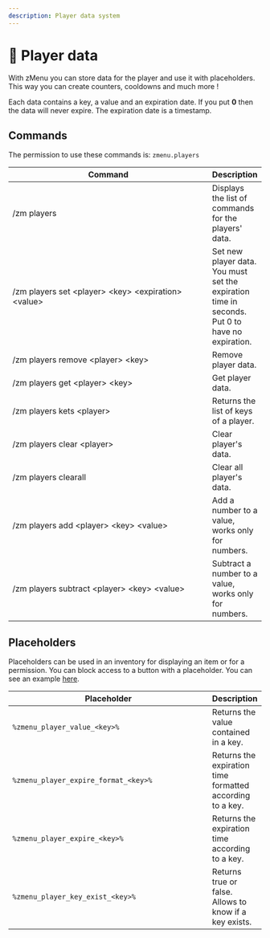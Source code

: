 ```yaml
---
description: Player data system
---
```


# 🛝 Player data

With zMenu you can store data for the player and use it with placeholders. This way you can create counters, cooldowns and much more !

Each data contains a key, a value and an expiration date. If you put **0** then the data will never expire. The expiration date is a timestamp.

## Commands

The permission to use these commands is: `zmenu.players`

<table><thead><tr><th width="410">Command</th><th>Description</th></tr></thead><tbody><tr><td>/zm players</td><td>Displays the list of commands for the players' data.</td></tr><tr><td>/zm players set &#x3C;player> &#x3C;key> &#x3C;expiration> &#x3C;value></td><td>Set new player data. You must set the expiration time in seconds. Put 0 to have no expiration.</td></tr><tr><td>/zm players remove &#x3C;player> &#x3C;key></td><td>Remove player data.</td></tr><tr><td>/zm players get &#x3C;player> &#x3C;key></td><td>Get player data.</td></tr><tr><td>/zm players kets &#x3C;player></td><td>Returns the list of keys of a player.</td></tr><tr><td>/zm players clear &#x3C;player></td><td>Clear player's data.</td></tr><tr><td>/zm players clearall</td><td>Clear all player's data.</td></tr><tr><td>/zm players add &#x3C;player> &#x3C;key> &#x3C;value></td><td>Add a number to a value, works only for numbers.</td></tr><tr><td>/zm players subtract &#x3C;player> &#x3C;key> &#x3C;value></td><td>Subtract a number to a value, works only for numbers.</td></tr></tbody></table>

## Placeholders

Placeholders can be used in an inventory for displaying an item or for a permission. You can block access to a button with a placeholder. You can see an example [here](../plugins-files.md).

<table><thead><tr><th width="426.56591923371104">Placeholder</th><th>Description</th></tr></thead><tbody><tr><td><code>%zmenu_player_value_&#x3C;key>%</code></td><td>Returns the value contained in a key. </td></tr><tr><td><code>%zmenu_player_expire_format_&#x3C;key>%</code></td><td>Returns the expiration time formatted according to a key.</td></tr><tr><td><code>%zmenu_player_expire_&#x3C;key>%</code></td><td>Returns the expiration time according to a key.</td></tr><tr><td><code>%zmenu_player_key_exist_&#x3C;key>%</code></td><td>Returns true or false. Allows to know if a key exists.</td></tr></tbody></table>
